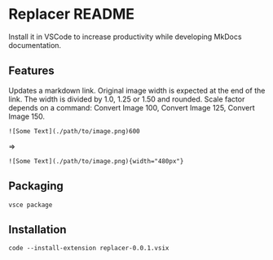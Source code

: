 # Replacer README

Install it in VSCode to increase productivity while developing MkDocs documentation.

## Features

Updates a markdown link. Original image width is expected at the end of the link. The width is divided by 1.0, 1.25 or 1.50 and rounded. Scale factor depends on a command: Convert Image 100, Convert Image 125, Convert Image 150.

```
![Some Text](./path/to/image.png)600
```

=>

```
![Some Text](./path/to/image.png){width="480px"}
```

## Packaging

```
vsce package
```

## Installation

```
code --install-extension replacer-0.0.1.vsix
```

